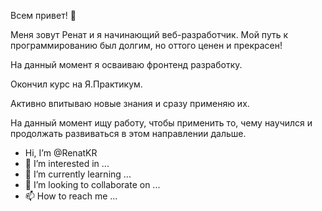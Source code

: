 Всем привет! 👋

Меня зовут Ренат и я начинающий веб-разработчик.
Мой путь к программированию был долгим, но оттого ценен и прекрасен! 

На данный момент я осваиваю фронтенд разработку.

Окончил курс на Я.Практикум. 

Активно впитываю новые знания и сразу применяю их.

На данный момент ищу работу, чтобы применить то, чему научился и продолжать развиваться в этом направлении дальше.














-  Hi, I’m @RenatKR
- 👀 I’m interested in ...
- 🌱 I’m currently learning ...
- 💞️ I’m looking to collaborate on ...
- 📫 How to reach me ...

<!---
RenatKR/RenatKR is a ✨ special ✨ repository because its `README.md` (this file) appears on your GitHub profile.
You can click the Preview link to take a look at your changes.
--->
